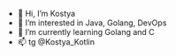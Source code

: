 - 👋 Hi, I’m Kostya
- 👀 I’m interested in Java, Golang, DevOps
- 🌱 I’m currently learning Golang and C
- 📫 tg @Kostya_Kotlin

<!---
avtushko2004/avtushko2004 is a ✨ special ✨ repository because its `README.md` (this file) appears on your GitHub profile.
You can click the Preview link to take a look at your changes.
--->
